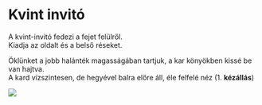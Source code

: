 # Kvint invitó

A kvint-invitó fedezi a fejet felülről.  
Kiadja az oldalt és a belső réseket.

Öklünket a jobb halánték magasságában tartjuk, a kar könyökben kissé be van hajtva.  
A kard vízszintesen, de hegyével balra előre áll, éle felfelé néz (1. **kézállás**)

![](resource:assets/images/kvint_invito.png)
